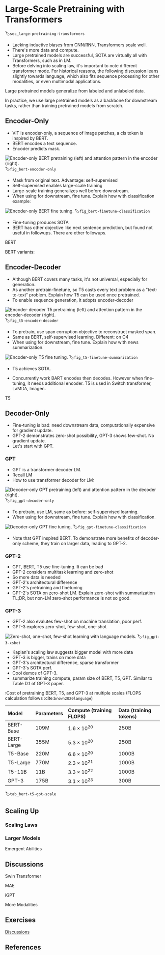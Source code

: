 # Large-Scale Pretraining with Transformers
:label:`sec_large-pretraining-transformers`




* Lacking inductive biases from CNN/RNN, Transformers scale well.
* There's more data and compute.
* Large pretrained models are successful, SOTA are virtually all with Transformers, such as in LM.
* Before delving into scaling law, it's important to note different transformer mode. For historical reasons, the following discussion leans slightly towards language, which also fits sequence processing for other modalities, or even multimodal applications.


Large pretrained models generalize from labeled and unlabeled data.

In practice, we use large pretrained models as a backbone for downstream tasks, rather than training pretrained models from scratch.




## Encoder-Only

* ViT is encoder-only, a sequence of image patches, a cls token is inspired by BERT.
* BERT encodes a text sequence.
* Encoder predicts mask.


![Encoder-only BERT pretraining (left) and attention pattern in the encoder (right).](../img/bert-encoder-only.svg)
:label:`fig_bert-encoder-only`

* Mask from original text. Advantage: self-supervised
* Self-supervised enables large-scale training
* Large-scale training generalizes well before downstream.
* When using for downstream, fine tune. Explain how with classification example:

![Encoder-only BERT fine tuning.](../img/bert-finetune-classification.svg)
:label:`fig_bert-finetune-classification`

* Fine-tuning produces SOTA
* BERT has other objective like next sentence prediction, but found not useful in followups. There are other followups.



BERT

<!--
BERT :cite:`Devlin.Chang.Lee.ea.2018`
-->

BERT variants:

<!--
XLNET :cite:`yang2019xlnet`
RoBERTa :cite:`liu2019roberta`
ALBERT :cite:`lan2019albert`
SpanBERT :cite:`joshi2020spanbert`
DistilBERT :cite:`sanh2019distilbert`
ELECTRA :cite:`clark2019electra`
-->




## Encoder-Decoder

* Although BERT covers many tasks, it's not universal, especially for generation.
* As another pretrain-finetune, so T5 casts every text problem as a "text-to-text" problem. Explain how T5 can be used once pretrained.
* To enable sequence generation, it adopts encoder-decoder

![Encoder-decoder T5 pretraining (left) and attention pattern in the encoder-decoder (right).](../img/t5-encoder-decoder.svg)
:label:`fig_t5-encoder-decoder`

* To pretrain, use span corruption objective to reconstruct masked span.
* Same as BERT, self-supervised learning. Different: on C4
* When using for downstream, fine tune. Explain how with news summarization.

![Encoder-only T5 fine tuning.](../img/t5-finetune-summarization.svg)
:label:`fig_t5-finetune-summarization`

* T5 achieves SOTA.

* Concurrently work BART encodes then decodes. However when fine-tuning, it needs additional encoder. T5 is used in Switch transformer, LaMDA, Imagen.


T5

<!--
BART :cite:`lewis2019bart`
T5 :cite:`raffel2020exploring`
Switch Transformer :cite:`fedus2022switch`
-->



## Decoder-Only 

* Fine-tuning is bad: need downstream data, computationally expensive for gradient update.
* GPT-2 demonstrates zero-shot possibility, GPT-3 shows few-shot. No gradient update.
* Let's start with GPT.


### GPT

* GPT is a transformer decoder LM. 
* Recall LM
* How to use transformer decoder for LM:

![Decoder-only GPT pretraining (left) and attention pattern in the decoder (right).](../img/gpt-decoder-only.svg)
:label:`fig_gpt-decoder-only`
* To pretrain, use LM, same as before: self-supervised learning.
* When using for downstream, fine tune. Explain how with classification.

![Decoder-only GPT fine tuning.](../img/gpt-finetune-classification.svg)
:label:`fig_gpt-finetune-classification`

* Note that GPT inspired BERT. To demonstrate more benefits of decoder-only scheme, they train on larger data, leading to GPT-2.


### GPT-2

* GPT, BERT, T5 use fine-tuning. It can be bad
* GPT-2 considers multitask learning and zero-shot
* So more data is needed
* GPT-2's architectural difference
* GPT-2's pretraining and finetuning
* GPT-2's SOTA on zero-shot LM. Explain zero-shot with summarization TL;DR, but non-LM zero-shot performance is not so good.


### GPT-3


* GPT-2 also evalutes few-shot on machine translation, poor perf.
* GPT-3 explores zero-shot, few-shot, one-shot

![Zero-shot, one-shot, few-shot learning with language models.](../img/gpt-3-xshot.svg)
:label:`fig_gpt-3-xshot`

* Kaplan's scaling law suggests bigger model with more data
* GPT-3 is bigger, trains on more data
* GPT-3's architectural difference, sparse transformer
* GPT-3's SOTA perf.
* Cool demos of GPT-3.
* summarize training compute, param size of BERT, T5, GPT. Similar to Table D.1 of GPT-3 paper.





:Cost of pretraining BERT, T5, and GPT-3 at multiple scales (FLOPS calculation follows :cite:`brown2020language`)

|Model|Parameters|Compute (training FLOPS)| Data (training tokens)|
|:--|:-|:-|:-|
|BERT-Base|$109\text{M}$ | $1.6\times10^{20}$ |$250\text{B}$ |
|BERT-Large|$355\text{M}$  | $5.3\times 10^{20}$ |$250\text{B}$ |
|T5-Base|$220\text{M}$  | $6.6\times 10^{20}$ |$1000\text{B}$ |
|T5-Large| $770\text{M}$  | $2.3\times 10^{21}$ |$1000\text{B}$ |
|T5-11B|$11\text{B}$  | $3.3\times 10^{22}$ |$1000\text{B}$ |
|GPT-3|$175\text{B}$  | $3.1\times 10^{23}$ |$300\text{B}$ |
:label:`tab_bert-t5-gpt-scale`


<!--
GPT-1 :cite:`Radford.Narasimhan.Salimans.ea.2018`
GPT-2 :cite:`Radford.Wu.Child.ea.2019`
GPT-3 :cite:`brown2020language`
-->

<!--
Sparse transformer :cite:`child2019generating`
-->




## Scaling Up

### Scaling Laws

<!--
Scaling laws for neural LM :cite:`kaplan2020scaling`
Scaling laws for transfer :cite:`hernandez2021scaling`
Scale efficiently :cite:`tay2021scale`
-->


### Larger Models 


<!--
GLaM :cite:`du2021glam`
Gopher :cite:`rae2021scaling`
Megatron-Turing NLG 530B :cite:`smith2022using`

LaMDA :cite:`thoppilan2022lamda`
Chinchilla :cite:`hoffmann2022training`
Gopher :cite:`zhang2022opt`
PaLM :cite:`chowdhery2022palm`
-->



Emergent Abilities

<!--
Emergent Abilities :cite:`wei2022emergent`
-->




## Discussions

Swin Transformer

<!--
Swin Transformer :cite:`liu2021swin`
-->

MAE

<!--
MAE :cite:`he2022masked`
-->

iGPT

<!--
iGPT :cite:`chen2020generative`
-->


More Modalities

<!--
CLIP :cite:`radford2021learning`
DALL-E :cite:`ramesh2021zero`
DALL-E 2 :cite:`ramesh2022hierarchical`
Flamingo :cite:`alayrac2022flamingo`
Imagen :cite:`saharia2022photorealistic`
Generalist Agent :cite:`reed2022generalist`
-->



## Exercises


[Discussions](https://discuss.d2l.ai/t/)



## References
